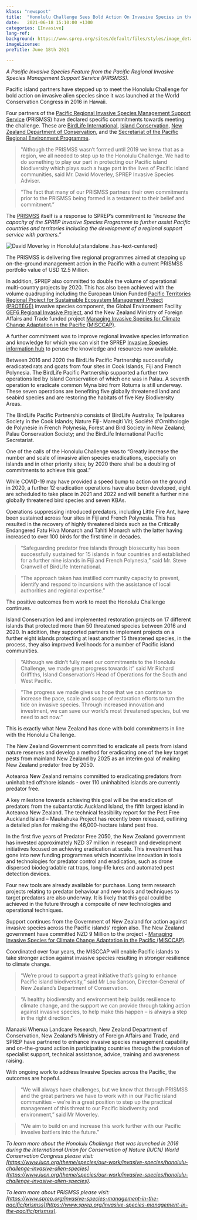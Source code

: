 ```yaml
---
klass: "newspost"
title:  "Honolulu Challenge Sees Bold Action On Invasive Species in the Pacific Islands"
date:   2021-06-18 15:10:00 +1300
categories: [Invasive]
lang-ref: 
background: https://www.sprep.org/sites/default/files/styles/image_detai_670_400_/public/images/news/Setting%20Traps%20in%20Tonga_Mt%20Talau_0.jpg?itok=El1_Dpm7
imageLicense:
preTitle: June 18th 2021

---
```

*A Pacific Invasive Species Feature from the Pacific Regional Invasive Species Management Support Service (PRISMSS).*

Pacific island partners have stepped up to meet the Honolulu Challenge for bold action on invasive alien species since it was launched at the World Conservation Congress in 2016 in Hawaii.

Four partners of the [Pacific Regional Invasive Species Management Support Service](https://www.sprep.org/invasive-species-management-in-the-pacific/prismss) (PRISMSS) have declared specific commitments towards meeting the challenge. These are [BirdLife International](https://www.birdlife.org/worldwide/programmes), [Island Conservation](https://www.islandconservation.org/), [New Zealand Department of Conservation](https://www.doc.govt.nz/), and the [Secretariat of the Pacific Regional Environment Programme](https://www.sprep.org/).

> "Although the PRISMSS wasn’t formed until 2019 we knew that as a region, we all needed to step up to the Honolulu Challenge. We had to do something to play our part in protecting our Pacific island biodiversity which plays such a huge part in the lives of Pacific island communities, said Mr. David Moverley, SPREP Invasive Species Adviser.
>

> “The fact that many of our PRISMSS partners their own commitments prior to the PRISMSS being formed is a testament to their belief and commitment.”
>

The [PRISMSS](https://www.sprep.org/invasive-species-management-in-the-pacific/prismss) itself is a response to SPREP’s commitment *to “increase the capacity of the SPREP Invasive Species Programme to further assist Pacific countries and territories including the development of a regional support service with partners.”*

![David Moverley in Honolulu](https://www.sprep.org/sites/default/files/users/angelicas/Talking%20to%20a%20tree.jpg){:standalone .has-text-centered}

The PRISMSS is delivering five regional programmes aimed at stepping up on-the-ground management action in the Pacific with a current PRISMSS portfolio value of USD 12.5 Million. 

In addition, SPREP also committed to double the volume of operational multi-country projects by 2020.  This has also been achieved with the volume quadrupling including the European Union Funded [Pacific Territories Regional Project for Sustainable Ecosystem Management Project (PROTÉGÉ)](https://protege.spc.int/en/themes/invasive-species) invasive species component, the Global Environment Facility [GEF6 Regional Invasive Project](https://www.sprep.org/gef6-rip), and the New Zealand Ministry of Foreign Affairs and Trade funded project [Managing Invasive Species for Climate Change Adaptation in the Pacific (MISCCAP)](https://www.sprep.org/sites/default/files/documents/publications/MISCCAP-newsletter.pdf).

A further commitment was to improve regional invasive species information and knowledge for which you can visit the SPREP [Invasive Species information hub](https://www.sprep.org/invasive-species-management-in-the-pacific) to peruse the knowledge and resources now available.

Between 2016 and 2020 the BirdLife Pacific Partnership successfully eradicated rats and goats from four sites in Cook Islands, Fiji and French Polynesia. The BirdLife Pacific Partnership supported a further two operations led by Island Conservation of which one was in Palau. A seventh operation to eradicate common Myna bird from Rotuma is still underway. These seven operations are benefiting five globally threatened land and seabird species and are restoring the habitats of five Key Biodiversity Areas.

The BirdLife Pacific Partnership consists of BirdLife Australia; Te Ipukarea Society in the Cook Islands; Nature Fiji- Mareqiti Viti; Société d'Ornithologie de Polynésie in French Polynesia, Forest and Bird Society in New Zealand; Palau Conservation Society; and the BirdLife International Pacific Secretariat.

One of the calls of the Honolulu Challenge was to “Greatly increase the number and scale of invasive alien species eradications, especially on islands and in other priority sites; by 2020 there shall be a doubling of commitments to achieve this goal.”

While COVID-19 may have provided a speed bump to action on the ground in 2020, a further 12 eradication operations have also been developed, eight are scheduled to take place in 2021 and 2022 and will benefit a further nine globally threatened bird species and seven KBAs.

Operations suppressing introduced predators, including Little Fire Ant, have been sustained across four sites in Fiji and French Polynesia. This has resulted in the recovery of highly threatened birds such as the Critically Endangered Fatu Hiva Monarch and Tahiti Monarch with the latter having increased to over 100 birds for the first time in decades.

> “Safeguarding predator free islands through biosecurity has been successfully sustained for 15 islands in four countries and established for a further nine islands in Fiji and French Polynesia,” said Mr. Steve Cranwell of BirdLife International.
>

> “The approach taken has instilled community capacity to prevent, identify and respond to incursions with the assistance of local authorities and regional expertise.”
>

The positive outcomes from work to meet the Honolulu Challenge continues.

Island Conservation led and implemented restoration projects on 17 different islands that protected more than 50 threatened species between 2016 and 2020. In addition, they supported partners to implement projects on a further eight islands protecting at least another 15 threatened species, in the process, they also improved livelihoods for a number of Pacific island communities.

> “Although we didn’t fully meet our commitments to the Honolulu Challenge, we made great progress towards it” said Mr Richard Griffiths, Island Conservation’s Head of Operations for the South and West Pacific.
>

> “The progress we made gives us hope that we can continue to increase the pace, scale and scope of restoration efforts to turn the tide on invasive species. Through increased innovation and investment, we can save our world’s most threatened species, but we need to act now.”
>

This is exactly what New Zealand has done with bold commitments in line with the Honolulu Challenge.

The New Zealand Government committed to eradicate all pests from island nature reserves and develop a method for eradicating one of the key target pests from mainland New Zealand by 2025 as an interim goal of making New Zealand predator free by 2050.

Aotearoa New Zealand remains committed to eradicating predators from uninhabited offshore islands - over 110 uninhabited islands are currently predator free.

A key milestone towards achieving this goal will be the eradication of predators from the subantarctic Auckland Island, the fifth largest island in Aotearoa New Zealand. The technical feasibility report for the Pest Free Auckland Island – Maukahuka Project has recently been released, outlining a detailed plan for making the 46,000-hectare island pest free.

In the first five years of Predator Free 2050, the New Zealand government has invested approximately NZD 37 million in research and development initiatives focused on achieving eradication at scale. This investment has gone into new funding programmes which incentivise innovation in tools and technologies for predator control and eradication, such as drone dispersed biodegradable rat traps, long-life lures and automated pest detection devices.

Four new tools are already available for purchase. Long term research projects relating to predator behaviour and new tools and techniques to target predators are also underway. It is likely that this goal could be achieved in the future through a composite of new technologies and operational techniques.

Support continues from the Government of New Zealand for action against invasive species across the Pacific islands’ region also. The New Zealand government have committed NZD 9 Million to the project - [Managing Invasive Species for Climate Change Adaptation in the Pacific (MISCCAP)](https://www.sprep.org/sites/default/files/documents/publications/MISCCAP-newsletter.pdf).

Coordinated over four years, the MISCCAP will enable Pacific islands to take stronger action against invasive species resulting in stronger resilience to climate change.

> “We’re proud to support a great initiative that’s going to enhance Pacific island biodiversity,” said Mr Lou Sanson, Director-General of New Zealand’s Department of Conservation.
>

> “A healthy biodiversity and environment help builds resilience to climate change, and the support we can provide through taking action against invasive species, to help make this happen – is always a step in the right direction.”
>

Manaaki Whenua Landcare Research, New Zealand Department of Conservation, New Zealand’s Ministry of Foreign Affairs and Trade, and SPREP have partnered to enhance invasive species management capability and on-the-ground action in participating countries through the provision of specialist support, technical assistance, advice, training and awareness raising.

With ongoing work to address Invasive Species across the Pacific, the outcomes are hopeful.

> “We will always have challenges, but we know that through PRISMSS and the great partners we have to work with in our Pacific island communities – we’re in a great position to step up the practical management of this threat to our Pacific biodiversity and environment,” said Mr Moverley.
>

> “We aim to build on and increase this work further with our Pacific invasive battlers into the future.”
>

*To learn more about the Honolulu Challenge that was launched in 2016 during the International Union for Conservation of Nature (IUCN) World Conservation Congress please visit: [https://www.iucn.org/theme/species/our-work/invasive-species/honolulu-challenge-invasive-alien-species](https://www.iucn.org/theme/species/our-work/invasive-species/honolulu-challenge-invasive-alien-species).*

*To learn more about PRISMSS please visit: [https://www.sprep.org/invasive-species-management-in-the-pacific/prismss](https://www.sprep.org/invasive-species-management-in-the-pacific/prismss).*
